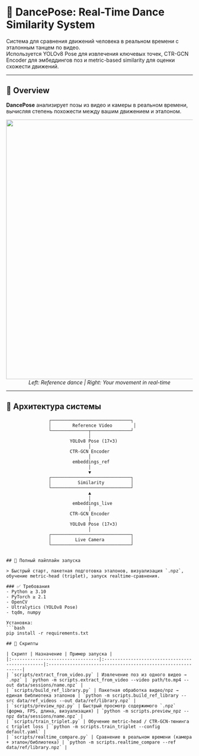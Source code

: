 # 🕺 **DancePose: Real-Time Dance Similarity System**

Система для сравнения движений человека в реальном времени с эталонным танцем по видео.  
Используется YOLOv8 Pose для извлечения ключевых точек, CTR-GCN Encoder для эмбеддингов поз и metric-based similarity для оценки схожести движений.

---

## 🌟 Overview

**DancePose** анализирует позы из видео и камеры в реальном времени, вычисляя степень похожести между вашим движением и эталоном.

<div align="center">
  <img src="https://github.com/yourusername/DancePose/assets/demo.gif" width="700"/>
  <br>
  <em>Left: Reference dance | Right: Your movement in real-time</em>
</div>

---

## 🧠 Архитектура системы

```text
                ┌──────────────────────────────┐
                │        Reference Video        │
                └──────────────┬───────────────┘
                               │
                        YOLOv8 Pose (17×3)
                               │
                        CTR-GCN Encoder
                               │
                         embeddings_ref
                               │
                               ▼
                ┌──────────────────────────────┐
                │          Similarity          │
                └──────────────────────────────┘
                               ▲
                               │
                         embeddings_live
                               │
                        CTR-GCN Encoder
                               │
                        YOLOv8 Pose (17×3)
                               │
                ┌──────────────────────────────┐
                │         Live Camera          │
                └──────────────────────────────┘


## 🚦 Полный пайплайн запуска

> Быстрый старт, пакетная подготовка эталонов, визуализация `.npz`, обучение metric-head (triplet), запуск realtime-сравнения.

### ✅ Требования
- Python ≥ 3.10
- PyTorch ≥ 2.1
- OpenCV
- Ultralytics (YOLOv8 Pose)
- tqdm, numpy

Установка:
```bash
pip install -r requirements.txt

## 🧩 Скрипты

| Скрипт | Назначение | Пример запуска |
|:---------------------------------|:-----------------------------------------------|:------------------------------------------------------------|
| `scripts/extract_from_video.py` | Извлечение поз из одного видео → `.npz` | `python -m scripts.extract_from_video --video path/to.mp4 --out data/sessions/name.npz` |
| `scripts/build_ref_library.py` | Пакетная обработка видео/npz → единая библиотека эталонов | `python -m scripts.build_ref_library --src data/ref_videos --out data/ref/library.npz` |
| `scripts/preview_npz.py` | Быстрый просмотр содержимого `.npz` (форма, FPS, длина, визуализация) | `python -m scripts.preview_npz --npz data/sessions/name.npz` |
| `scripts/train_triplet.py` | Обучение metric-head / CTR-GCN-тюнинга с triplet loss | `python -m scripts.train_triplet --config default.yaml` |
| `scripts/realtime_compare.py` | Сравнение в реальном времени (камера + эталон/библиотека) | `python -m scripts.realtime_compare --ref data/ref/library.npz` |

